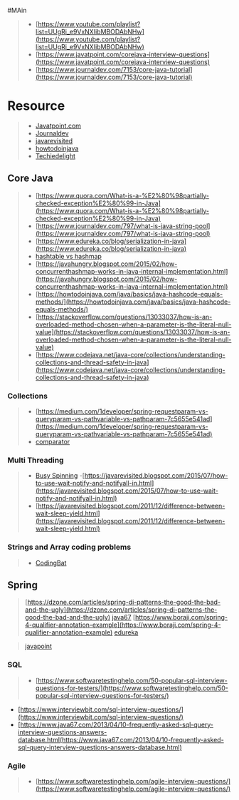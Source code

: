 #MAin
> - [https://www.youtube.com/playlist?list=UUgRi_e9VxNXIibMBODAbNHw](https://www.youtube.com/playlist?list=UUgRi_e9VxNXIibMBODAbNHw)
> - [https://www.javatpoint.com/corejava-interview-questions](https://www.javatpoint.com/corejava-interview-questions)
> - [https://www.journaldev.com/7153/core-java-tutorial](https://www.journaldev.com/7153/core-java-tutorial)

# Resource
> - [Javatpoint.com](javatpoint.com)
> - [Journaldev](https://www.journaldev.com)
> - [javarevisited](https://javarevisited.blogspot.com/)
> - [howtodoinjava](https://howtodoinjava.com/)
> - [Techiedelight](https://www.techiedelight.com/)


## Core Java
> - [https://www.quora.com/What-is-a-%E2%80%98partially-checked-exception%E2%80%99-in-Java](https://www.quora.com/What-is-a-%E2%80%98partially-checked-exception%E2%80%99-in-Java)
> - [https://www.journaldev.com/797/what-is-java-string-pool](https://www.journaldev.com/797/what-is-java-string-pool)
> - [https://www.edureka.co/blog/serialization-in-java](https://www.edureka.co/blog/serialization-in-java)
> - [hashtable vs hashmap](https://j2eereference.com/difference-between-hashmap-and-hashtable/)
> - [https://javahungry.blogspot.com/2015/02/how-concurrenthashmap-works-in-java-internal-implementation.html](https://javahungry.blogspot.com/2015/02/how-concurrenthashmap-works-in-java-internal-implementation.html)
> - [https://howtodoinjava.com/java/basics/java-hashcode-equals-methods/](https://howtodoinjava.com/java/basics/java-hashcode-equals-methods/)
> - [https://stackoverflow.com/questions/13033037/how-is-an-overloaded-method-chosen-when-a-parameter-is-the-literal-null-value](https://stackoverflow.com/questions/13033037/how-is-an-overloaded-method-chosen-when-a-parameter-is-the-literal-null-value)
> - [https://www.codejava.net/java-core/collections/understanding-collections-and-thread-safety-in-java](https://www.codejava.net/java-core/collections/understanding-collections-and-thread-safety-in-java)
### Collections
> - [https://medium.com/1developer/spring-requestparam-vs-queryparam-vs-pathvariable-vs-pathparam-7c5655e541ad](https://medium.com/1developer/spring-requestparam-vs-queryparam-vs-pathvariable-vs-pathparam-7c5655e541ad)
> - [comparator](https://www.techiedelight.com/sort-list-of-objects-using-comparator-java/)

### Multi Threading

> - [Busy Spinning](https://j2eereference.com/busy-spinning-mutithreading/) 
> -[https://javarevisited.blogspot.com/2015/07/how-to-use-wait-notify-and-notifyall-in.html](https://javarevisited.blogspot.com/2015/07/how-to-use-wait-notify-and-notifyall-in.html)
> - [https://javarevisited.blogspot.com/2011/12/difference-between-wait-sleep-yield.html](https://javarevisited.blogspot.com/2011/12/difference-between-wait-sleep-yield.html) 

### Strings and Array coding problems

> - [CodingBat](https://github.com/ozelentok/CodingBat-Solutions/blob/master/Java)

## Spring
> [https://dzone.com/articles/spring-di-patterns-the-good-the-bad-and-the-ugly](https://dzone.com/articles/spring-di-patterns-the-good-the-bad-and-the-ugly)
> [java67](https://www.java67.com/2018/06/top-15-spring-boot-interview-questions-answers-java-jee-programmers.html)
> [https://www.boraji.com/spring-4-qualifier-annotation-example](https://www.boraji.com/spring-4-qualifier-annotation-example) 
> [edureka](https://www.edureka.co/blog/interview-questions/spring-boot-interview-questions/)

> [javapoint](https://www.javatpoint.com/spring-boot-interview-questions)

### SQL
> - [https://www.softwaretestinghelp.com/50-popular-sql-interview-questions-for-testers/](https://www.softwaretestinghelp.com/50-popular-sql-interview-questions-for-testers/)
  - [https://www.interviewbit.com/sql-interview-questions/](https://www.interviewbit.com/sql-interview-questions/)
  - [https://www.java67.com/2013/04/10-frequently-asked-sql-query-interview-questions-answers-database.html(https://www.java67.com/2013/04/10-frequently-asked-sql-query-interview-questions-answers-database.html)

### Agile
> - [https://www.softwaretestinghelp.com/agile-interview-questions/](https://www.softwaretestinghelp.com/agile-interview-questions/)

